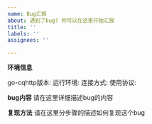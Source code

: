 ```yaml
---
name: Bug汇报
about: 遇到了bug? 你可以在这里开始汇报
title: ''
labels: ''
assignees: ''

---
```


<!--
在您发布此Issue前, 请您花一点时间查看下面几条指引🔽

1: ❗ | 确定没有相同问题的ISSUE已被提出. (教程: https://github.com/Mrs4s/go-cqhttp/issues/633)
2: 🌎| 请准确填写环境信息.
3: ❔ | (如果可以) 打开DEBUG模式并提供复现方法
4: ⚠ | 如果涉及内存泄漏/CPU占用异常请打开DEBUG模式并下载pprof性能分析.
注: 如果您不知道如何有效、精准地表述，我们建议您先阅读《提问的智慧》
(链接: https://github.com/ryanhanwu/How-To-Ask-Questions-The-Smart-Way/blob/main/README-zh_CN.md)

------------
- [ ] 我已经阅读"提问前需知 [图+文]": `Mrs4s/go-cqhttp/issues/633`
------------

^ 请确保您已经阅读此教程并勾上([ ] -> [x]), 否则我们有权不予理会并立即关闭此issue

-->

**环境信息**
<!-- 请根据实际使用环境修改以下信息 -->
go-cqhttp版本: 
运行环境: 
连接方式: 
使用协议: 

**bug内容**
请在这里详细描述bug的内容

**复现方法**
请在这里分步骤的描述如何复现这个bug
